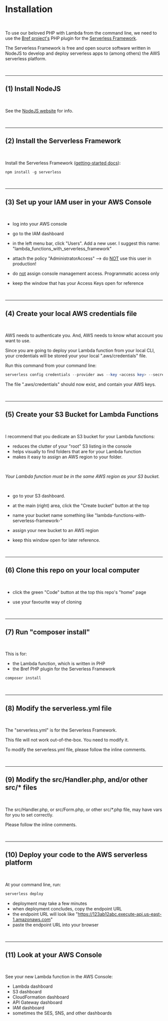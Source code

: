# Installation

<br>

To use our beloved PHP with Lambda from the command line, we need to use the [Bref project's](https://bref.sh) PHP plugin for the [Serverless Framework](https://serverless.com).


The Serverless Framework is free and open source software written in NodeJS to develop and deploy serverless apps to (among others) the AWS serverless platform.

<br>
<hr>

## (1) Install NodeJS

<br>

See the [NodeJS website](https://nodejs.org/) for info. 

<br>
<hr>

## (2) Install the Serverless Framework

<br>

Install the Serverless Framework ([getting-started docs](https://www.serverless.com/framework/docs/getting-started)):

```php
npm install -g serverless
```

<br>

---
## (3) Set up your IAM user in your AWS Console

<br>

- log into your AWS console

- go to the IAM dashboard

- in the left menu bar, click "Users". Add a new user. I suggest this name: "lambda_functions_with_serverless_framework"

- attach the policy "AdministratorAccess" --> do <u>NOT</u> use this user in production!

- do <u>not</u> assign console management access. Programmatic access only

- keep the window that has your Access Keys open for reference

<br>

---
## (4) Create your local AWS credentials file

<br>

AWS needs to authenticate you. And, AWS needs to know what account you want to use.

Since you are going to deploy your Lambda function from your local CLI, your credentials will be stored your your local ".aws/credentials" file.

Run this command from your command line:

```php
serverless config credentials --provider aws --key <access key> --secret <secret>
```

The file ".aws/credentials" should now exist, and contain your AWS keys. 

<br>
<hr>

## (5) Create your S3 Bucket for Lambda Functions

<br>

I recommend that you dedicate an S3 bucket for your Lambda functions:

- reduces the clutter of your "root" S3 listing in the console
- helps visually to find folders that are for your Lambda function
- makes it easy to assign an AWS region to your folder. 

<br>

<em>Your Lambda function must be in the same AWS region as your S3 bucket.</em>

<br>

- go to your S3 dashboard.

- at the main (right) area, click the "Create bucket" button at the top 

- name your bucket name something like "lambda-functions-with-serverless-framework-<your-aws-account-number>"

- assign your new bucket to an AWS region

- keep this window open for later reference.

<br>
<hr>

## (6) Clone this repo on your local computer

<br>

- click the green "Code" button at the top this repo's "home" page

- use your favourite way of cloning

<br>
<hr>

## (7) Run "composer install"

<br>

This is for:
- the Lambda function, which is written in PHP
- the Bref PHP plugin for the Serverless Framework

```php
composer install
```

<br>
<hr>

## (8) Modify the serverless.yml file

<br>

The "serverless.yml" is for the Serverless Framework. 

This file will not work out-of-the-box. You need to modify it.

To modify the serverless.yml file, please follow the inline comments.

<br>
<hr>

## (9) Modify the src/Handler.php, and/or other src/* files

<br>

The src/Handler.php, or src/Form.php, or other src/*.php file, may have vars for you to set correctly. 

Please follow the inline comments.

<br>
<hr>

## (10) Deploy your code to the AWS serverless platform

<br>

At your command line, run:

```php
serverless deploy
```

- deployment may take a few minutes
- when deployment concludes, copy the endpoint URL
- the endpoint URL will look like "https://123ab12abc.execute-api.us-east-1.amazonaws.com"
- paste the endpoint URL into your browser

<br>
<hr>

## (11) Look at your AWS Console

<br>

See your new Lambda function in the AWS Console:
- Lambda dashboard
- S3 dashboard
- CloudFormation dashboard
- API Gateway dashboard
- IAM dashboard
- sometimes the SES, SNS, and other dashboards
